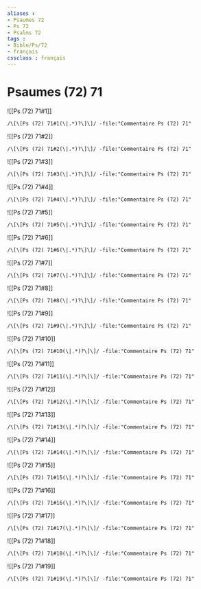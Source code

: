 ```yaml
---
aliases : 
- Psaumes 72
- Ps 72
- Psalms 72
tags : 
- Bible/Ps/72
- français
cssclass : français
---
```


# Psaumes (72) 71

![[Ps (72) 71#1]]

```query
/\[\[Ps (72) 71#1(\|.*)?\]\]/ -file:"Commentaire Ps (72) 71"
```

![[Ps (72) 71#2]]

```query
/\[\[Ps (72) 71#2(\|.*)?\]\]/ -file:"Commentaire Ps (72) 71"
```

![[Ps (72) 71#3]]

```query
/\[\[Ps (72) 71#3(\|.*)?\]\]/ -file:"Commentaire Ps (72) 71"
```

![[Ps (72) 71#4]]

```query
/\[\[Ps (72) 71#4(\|.*)?\]\]/ -file:"Commentaire Ps (72) 71"
```

![[Ps (72) 71#5]]

```query
/\[\[Ps (72) 71#5(\|.*)?\]\]/ -file:"Commentaire Ps (72) 71"
```

![[Ps (72) 71#6]]

```query
/\[\[Ps (72) 71#6(\|.*)?\]\]/ -file:"Commentaire Ps (72) 71"
```

![[Ps (72) 71#7]]

```query
/\[\[Ps (72) 71#7(\|.*)?\]\]/ -file:"Commentaire Ps (72) 71"
```

![[Ps (72) 71#8]]

```query
/\[\[Ps (72) 71#8(\|.*)?\]\]/ -file:"Commentaire Ps (72) 71"
```

![[Ps (72) 71#9]]

```query
/\[\[Ps (72) 71#9(\|.*)?\]\]/ -file:"Commentaire Ps (72) 71"
```

![[Ps (72) 71#10]]

```query
/\[\[Ps (72) 71#10(\|.*)?\]\]/ -file:"Commentaire Ps (72) 71"
```

![[Ps (72) 71#11]]

```query
/\[\[Ps (72) 71#11(\|.*)?\]\]/ -file:"Commentaire Ps (72) 71"
```

![[Ps (72) 71#12]]

```query
/\[\[Ps (72) 71#12(\|.*)?\]\]/ -file:"Commentaire Ps (72) 71"
```

![[Ps (72) 71#13]]

```query
/\[\[Ps (72) 71#13(\|.*)?\]\]/ -file:"Commentaire Ps (72) 71"
```

![[Ps (72) 71#14]]

```query
/\[\[Ps (72) 71#14(\|.*)?\]\]/ -file:"Commentaire Ps (72) 71"
```

![[Ps (72) 71#15]]

```query
/\[\[Ps (72) 71#15(\|.*)?\]\]/ -file:"Commentaire Ps (72) 71"
```

![[Ps (72) 71#16]]

```query
/\[\[Ps (72) 71#16(\|.*)?\]\]/ -file:"Commentaire Ps (72) 71"
```

![[Ps (72) 71#17]]

```query
/\[\[Ps (72) 71#17(\|.*)?\]\]/ -file:"Commentaire Ps (72) 71"
```

![[Ps (72) 71#18]]

```query
/\[\[Ps (72) 71#18(\|.*)?\]\]/ -file:"Commentaire Ps (72) 71"
```

![[Ps (72) 71#19]]

```query
/\[\[Ps (72) 71#19(\|.*)?\]\]/ -file:"Commentaire Ps (72) 71"
```

